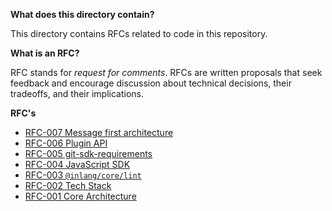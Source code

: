 **What does this directory contain?**

This directory contains RFCs related to code in this repository.

**What is an RFC?**

RFC stands for _request for comments_. RFCs are written proposals that seek feedback and encourage discussion about technical decisions, their tradeoffs, and their implications.

**RFC's**

- [RFC-007 Message first architecture](message-first-architecture/RFC.md)
- [RFC-006 Plugin API](plugin-api/RFC.md)
- [RFC-005 git-sdk-requirements](git-sdk-requirements/RFC.md)
- [RFC-004 JavaScript SDK](sdk-js/RFC.md)
- [RFC-003 `@inlang/core/lint`](@inlang_core_lint/RFC.md)
- [RFC-002 Tech Stack](tech-stack/RFC.md)
- [RFC-001 Core Architecture](core-architecture/RFC.md)
